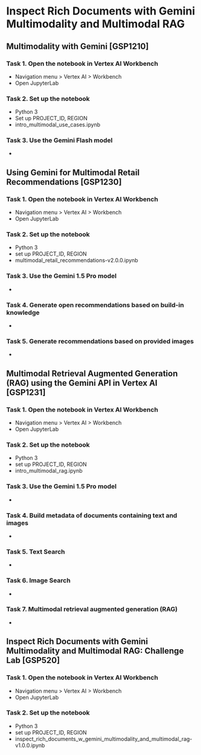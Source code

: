 # Inspect Rich Documents with Gemini Multimodality and Multimodal RAG

## Multimodality with Gemini [GSP1210]
### Task 1. Open the notebook in Vertex AI Workbench
- Navigation menu > Vertex AI > Workbench
- Open JupyterLab

### Task 2. Set up the notebook
- Python 3
- Set up PROJECT_ID, REGION
- intro_multimodal_use_cases.ipynb

### Task 3. Use the Gemini Flash model
- 

## Using Gemini for Multimodal Retail Recommendations [GSP1230]
### Task 1. Open the notebook in Vertex AI Workbench
- Navigation menu > Vertex AI > Workbench
- Open JupyterLab

### Task 2. Set up the notebook
- Python 3
- set up PROJECT_ID, REGION
- multimodal_retail_recommendations-v2.0.0.ipynb

### Task 3. Use the Gemini 1.5 Pro model
- 

### Task 4. Generate open recommendations based on build-in knowledge
- 
### Task 5. Generate recommendations based on provided images
- 

## Multimodal Retrieval Augmented Generation (RAG) using the Gemini API in Vertex AI [GSP1231]
### Task 1. Open the notebook in Vertex AI Workbench
- Navigation menu > Vertex AI > Workbench
- Open JupyterLab

### Task 2. Set up the notebook
- Python 3
- set up PROJECT_ID, REGION
- intro_multimodal_rag.ipynb

### Task 3. Use the Gemini 1.5 Pro model
- 
### Task 4. Build metadata of documents containing text and images
- 
### Task 5. Text Search
- 
### Task 6. Image Search
- 
### Task 7. Multimodal retrieval augmented generation (RAG)
- 

## Inspect Rich Documents with Gemini Multimodality and Multimodal RAG: Challenge Lab [GSP520]
### Task 1. Open the notebook in Vertex AI Workbench
- Navigation menu > Vertex AI > Workbench
- Open JupyterLab

### Task 2. Set up the notebook
- Python 3
- set up PROJECT_ID, REGION
- inspect_rich_documents_w_gemini_multimodality_and_multimodal_rag-v1.0.0.ipynb